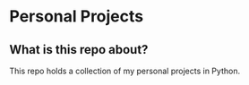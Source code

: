 # Personal Projects

## What is this repo about?
This repo holds a collection of my personal projects in Python.

